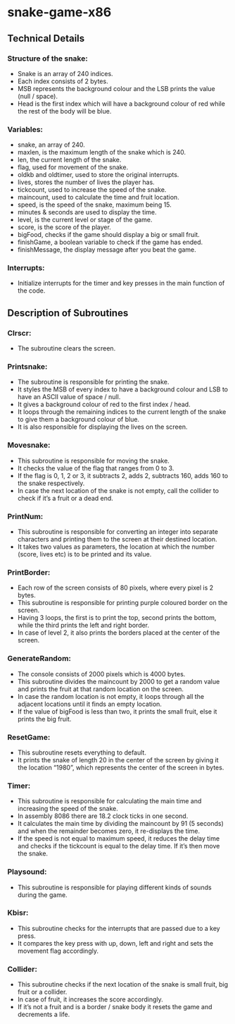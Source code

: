# snake-game-x86
  <h2>Technical Details</h2>
  <h3>Structure of the snake:</h3>
  
  - Snake is an array of 240 indices.
  - Each index consists of 2 bytes.
  - MSB represents the background colour and the LSB prints the value (null / space).
  - Head is the first index which will have a background colour of red while the rest of the body will be blue.

  <h3>Variables:</h3>
  
  - snake, an array of 240.
  - maxlen, is the maximum length of the snake which is 240.
  - len, the current length of the snake.
  - flag, used for movement of the snake.
  - oldkb and oldtimer, used to store the original interrupts.
  - lives, stores the number of lives the player has.
  - tickcount, used to increase the speed of the snake.
  - maincount, used to calculate the time and fruit location.
  - speed, is the speed of the snake, maximum being 15.
  - minutes & seconds are used to display the time.
  - level, is the current level or stage of the game.
  - score, is the score of the player.
  - bigFood, checks if the game should display a big or small fruit.
  - finishGame, a boolean variable to check if the game has ended.
  - finishMessage, the display message after you beat the game.

  <h3>Interrupts:</h3>
  
  - Initialize interrupts for the timer and key presses in the main function of the code.


  <h2>Description of Subroutines</h2>

  <h3>Clrscr:</h3>
  
  - The subroutine clears the screen.

  <h3>Printsnake:</h3>
  
  - The subroutine is responsible for printing the snake.
  - It styles the MSB of every index to have a background colour and LSB to have an ASCII value of space / null.
  - It gives a background colour of red to the first index / head.
  - It loops through the remaining indices to the current length of the snake to give them a background colour of blue.
  - It is also responsible for displaying the lives on the screen.

  <h3>Movesnake:</h3>
  
  - This subroutine is responsible for moving the snake.
  - It checks the value of the flag that ranges from 0 to 3.
  - If the flag is 0, 1, 2 or 3, it subtracts 2, adds 2, subtracts 160, adds 160 to the snake respectively.
  - In case the next location of the snake is not empty, call the collider to check if it’s a fruit or a dead end.

  <h3>PrintNum:</h3>
  
  - This subroutine is responsible for converting an integer into separate characters and printing them to the screen at their destined location.
  - It takes two values as parameters, the location at which the number (score, lives etc) is to be printed and its value.

  <h3>PrintBorder:</h3>
  
  - Each row of the screen consists of 80 pixels, where every pixel is 2 bytes.
  - This subroutine is responsible for printing purple coloured border on the screen.
  - Having 3 loops, the first is to print the top, second prints the bottom, while the third prints the left and right border.
  - In case of level 2, it also prints the borders placed at the center of the screen.
  
  <h3>GenerateRandom:</h3>
  
  - The console consists of 2000 pixels which is 4000 bytes.
  - This subroutine divides the maincount by 2000 to get a random value and prints the fruit at that random location on the screen.
  - In case the random location is not empty, it loops through all the adjacent locations until it finds an empty location.
  - If the value of bigFood is less than two, it prints the small fruit, else it prints the big fruit.
  
  <h3>ResetGame:</h3>
  
  - This subroutine resets everything to default.
  - It prints the snake of length 20 in the center of the screen by giving it the location “1980”, which represents the center of the screen in bytes.
 
  <h3>Timer:</h3>
  
  - This subroutine is responsible for calculating the main time and increasing the speed of the snake.
  - In assembly 8086 there are 18.2 clock ticks in one second.
  - It calculates the main time by dividing the maincount by 91 (5 seconds) and when the remainder becomes zero, it re-displays the time.
  - If the speed is not equal to maximum speed, it reduces the delay time and checks if the tickcount is equal to the delay time. If it’s then move the snake.
  
  <h3>Playsound:</h3>
  
  - This subroutine is responsible for playing different kinds of sounds during the game.
  
  <h3>Kbisr:</h3>
  
  - This subroutine checks for the interrupts that are passed due to a key press.
  - It compares the key press with up, down, left and right and sets the movement flag accordingly.
  
   <h3>Collider:</h3>
   
  - This subroutine checks if the next location of the snake is small fruit, big fruit or a collider.
  - In case of fruit, it increases the score accordingly.
  - If it’s not a fruit and is a border / snake body it resets the game and decrements a life.

